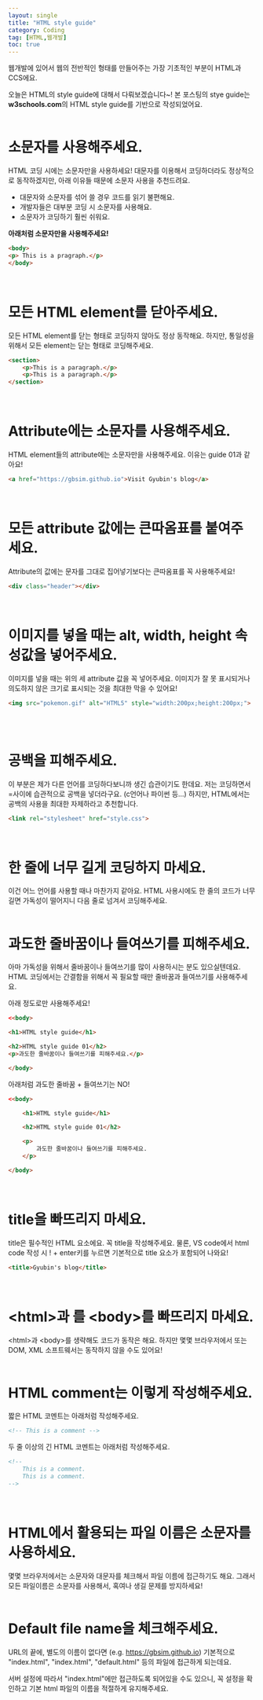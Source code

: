 ```yaml
---
layout: single
title: "HTML style guide"
category: Coding
tag: [HTML,웹개발]
toc: true
---
```


웹개발에 있어서 웹의 전반적인 형태를 만들어주는 가장 기초적인 부분이 HTML과 CCS에요.

오늘은 HTML의 style guide에 대해서 다뤄보겠습니다~! 본 포스팅의 stye guide는 <strong>w3schools.com</strong>의 HTML style guide를 기반으로 작성되었어요.
<br>
<br>

# 소문자를 사용해주세요.

HTML 코딩 시에는 소문자만을 사용하세요! 대문자를 이용해서 코딩하더라도 정상적으로 동작하겠지만, 아래 이유들 때문에 소문자 사용을 추천드려요.

- 대문자와 소문자를 섞어 쓸 경우 코드를 읽기 불편해요.
- 개발자들은 대부분 코딩 시 소문자를 사용해요.
- 소문자가 코딩하기 훨씬 쉬워요.

<strong>아래처럼 소문자만을 사용해주세요! </strong>

```html
<body>
<p> This is a pragraph.</p>
</body>
```
<br>


# 모든 HTML element를 닫아주세요.

모든 HTML element를 닫는 형태로 코딩하지 않아도 정상 동작해요. 하지만, 통일성을 위해서 모든 element는 닫는 형태로 코딩해주세요.

```html
<section>
    <p>This is a paragraph.</p>
    <p>This is a paragraph.</p>
</section>
```
<br>

# Attribute에는 소문자를 사용해주세요.

HTML element들의 attribute에는 소문자만을 사용해주세요. 이유는 guide 01과 같아요!

```html
<a href="https://gbsim.github.io">Visit Gyubin's blog</a>
```
<br>

# 모든 attribute 값에는 큰따옴표를 붙여주세요.

Attribute의 값에는 문자를 그대로 집어넣기보다는 큰따옴표를 꼭 사용해주세요!

```html
<div class="header"></div>
```
<br>

# 이미지를 넣을 때는 alt, width, height 속성값을 넣어주세요.

이미지를 넣을 때는 위의 세 attribute 값을 꼭 넣어주세요. 이미지가 잘 못 표시되거나 의도하지 않은 크기로 표시되는 것을 최대한 막을 수 있어요!

```html
<img src="pokemon.gif" alt="HTML5" style="width:200px;height:200px;">
```
<br>
<br>

# 공백을 피해주세요.

이 부분은 제가 다른 언어를 코딩하다보니까 생긴 습관이기도 한데요. 저는 코딩하면서 =사이에 습관적으로 공백을 넣더라구요. (c언어나 파이썬 등...) 하지만, HTML에서는 공백의 사용을 최대한 자제하라고 추천합니다.

```html
<link rel="stylesheet" href="style.css">
```
<br>

# 한 줄에 너무 길게 코딩하지 마세요.

이건 어느 언어를 사용할 때나 마찬가지 같아요. HTML 사용시에도 한 줄의 코드가 너무 길면 가독성이 떨어지니 다음 줄로 넘겨서 코딩해주세요.
<br>
<br>

# 과도한 줄바꿈이나 들여쓰기를 피해주세요.

아마 가독성을 위해서 줄바꿈이나 들여쓰기를 많이 사용하시는 분도 있으실텐데요. HTML 코딩에서는 간결함을 위해서 꼭 필요할 때만 줄바꿈과 들여쓰기를 사용해주세요.

아래 정도로만 사용해주세요!

```html
<<body>

<h1>HTML style guide</h1>

<h2>HTML style guide 01</h2>
<p>과도한 줄바꿈이나 들여쓰기를 피해주세요.</p>

</body>
```

아래처럼 과도한 줄바꿈 + 들여쓰기는 NO!
```html
<<body>

    <h1>HTML style guide</h1>

    <h2>HTML style guide 01</h2>

    <p>
        과도한 줄바꿈이나 들여쓰기를 피해주세요.
    </p>

</body>
```
<br>

# title을 빠뜨리지 마세요.

title은 필수적인 HTML 요소에요. 꼭 title을 작성해주세요. 물론, VS code에서 html code 작성 시 ! + enter키를 누르면 기본적으로 title 요소가 포함되어 나와요!

```html
<title>Gyubin's blog</title>
```
<br>

# \<html>과 를 \<body>를 빠뜨리지 마세요.

\<html>과 \<body>를 생략해도 코드가 동작은 해요. 하지만 몇몇 브라우저에서 또는 DOM, XML 소프트웨서는 동작하지 않을 수도 있어요!
<br>
<br>

# HTML comment는 이렇게 작성해주세요.

짧은 HTML 코멘트는 아래처럼 작성해주세요.

```html
<!-- This is a comment -->
```

두 줄 이상의 긴 HTML 코멘트는 아래처럼 작성해주세요.

```html
<!--
    This is a comment.
    This is a comment.
-->
```
<br>

# HTML에서 활용되는 파일 이름은 소문자를 사용하세요.

몇몇 브라우저에서는 소문자와 대문자를 체크해서 파일 이름에 접근하기도 해요. 그래서 모든 파일이름은 소문자를 사용해서, 혹여나 생길 문제를 방지하세요!
<br>
<br>

# Default file name을 체크해주세요.

URL의 끝에, 별도의 이름이 없다면 (e.g. https://gbsim.github.io) 기본적으로 "index.html", "index.html", "default.html" 등의 파일에 접근하게 되는데요.

서버 설정에 따라서 "index.html"에만 접근하도록 되어있을 수도 있으니, 꼭 설정을 확인하고 기본 html 파일의 이름을 적절하게 유지해주세요.

